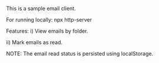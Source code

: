 This is a sample email client.

For running locally:
npx http-server

Features:
i) View emails by folder.

ii) Mark emails as read.

NOTE: The email read status is persisted using localStorage.
